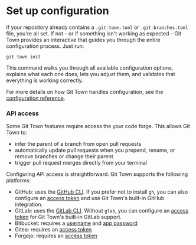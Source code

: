 # Set up configuration

If your repository already contains a `.git-town.toml` or `.git-branches.toml`
file, you're all set. If not - or if something isn't working as expected - Git
Town provides an interactive that guides you through the entire configuration
process. Just run:

```
git town init
```

This command walks you through all available configuration options, explains
what each one does, lets you adjust them, and validates that everything is
working correctly.

For more details on how Git Town handles configuration, see the
[configuration reference](preferences.md).

### API access

Some Git Town features require access the your code forge. This allows Git Town
to:

- infer the parent of a branch from open pull requests
- automatically update pull requests when you prepend, rename, or remove
  branches or change their parent
- trigger pull request merges directly from your terminal

Configuring API access is straightforward. Git Town supports the following
platforms:

- GitHub: uses the [GitHub CLI](https://cli.github.com). If you prefer not to
  install `gh`, you can also configure an
  [access token](preferences/github-token.md) and use Git Town's built-in GitHub
  integration.
- GitLab: uses the [GitLab CLI](https://gitlab.com/gitlab-org/cli/-/tree/main).
  Without `glab`, you can configure an
  [access token](preferences/gitlab-token.md) for Git Town's built-in GitLab
  support.
- Bitbucket: requires a [username](preferences/bitbucket-username.md) and
  [app password](preferences/bitbucket-app-password.md)
- Gitea: requires an [access token](preferences/gitea-token.md)
- Forgejo: requires an [access token](preferences/forgejo-token.md)
